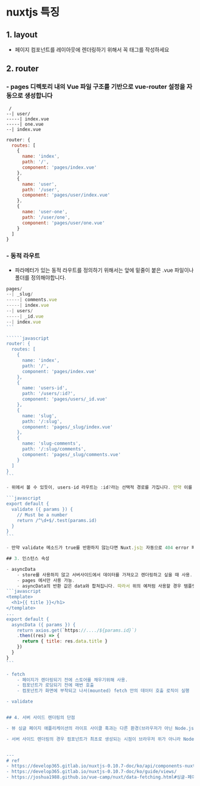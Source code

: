 # nuxtjs 특징

## 1. layout

- 페이지 컴포넌트를 레이아웃에 렌더링하기 위해서 꼭 <nuxt/> 태그를 작성하세요

## 2. router
### - pages 디렉토리 내의 Vue 파일 구조를 기반으로 vue-router 설정을 자동으로 생성합니다

```
 /
--| user/
-----| index.vue
-----| one.vue
--| index.vue
```

```javascript
router: {
  routes: [
    {
      name: 'index',
      path: '/',
      component: 'pages/index.vue'
    },
    {
      name: 'user',
      path: '/user',
      component: 'pages/user/index.vue'
    },
    {
      name: 'user-one',
      path: '/user/one',
      component: 'pages/user/one.vue'
    }
  ]
}
```

### - 동적 라우트
- 파라메터가 있는 동적 라우트를 정의하기 위해서는 앞에 밑줄이 붙은 .vue 파일이나 폴더를 정의해야합니다.

``````javascript
pages/
--| _slug/
-----| comments.vue
-----| index.vue
--| users/
-----| _id.vue
--| index.vue
```

``````javascript
router: {
  routes: [
    {
      name: 'index',
      path: '/',
      component: 'pages/index.vue'
    },
    {
      name: 'users-id',
      path: '/users/:id?',
      component: 'pages/users/_id.vue'
    },
    {
      name: 'slug',
      path: '/:slug',
      component: 'pages/_slug/index.vue'
    },
    {
      name: 'slug-comments',
      path: '/:slug/comments',
      component: 'pages/_slug/comments.vue'
    }
  ]
}
```

- 위에서 볼 수 있듯이, users-id 라우트는 :id?라는 선택적 경로를 가집니다. 만약 이를 필수 경로로 만드려면 users/_id 폴더 안에 index.vue 파일을 만듭니다.

```javascript
export default {
  validate ({ params }) {
    // Must be a number
    return /^\d+$/.test(params.id)
  }
}
```

- 만약 validate 메소드가 true를 반환하지 않는다면 Nuxt.js는 자동으로 404 error 페이지를 로딩할 것

## 3. 인스턴스 속성

- asyncData
    - store를 사용하지 않고 서버사이드에서 데이터를 가져오고 렌더링하고 싶을 때 사용. 
    - pages 에서만 사용 가능.
    - asyncData의 반환 값은 data와 합쳐집니다. 따라서 위의 예처럼 사용할 경우 템플릿에서 아래와 같이 사용할 수 있게됩니다
```javascript
<template>
  <h1>{{ title }}</h1>
</template>
...
export default {
  asyncData ({ params }) {
    return axios.get(`https://..../${params.id}`)
    .then((res) => {
      return { title: res.data.title }
    })
  }
}
```

- fetch
    - 페이지가 렌더링되기 전에 스토어를 채우기위해 사용.
    - 컴포넌트가 로딩되기 전에 매번 호출
    - 컴포넌트가 화면에 부착되고 나서(mounted) fetch 안의 데이터 호출 로직이 실행

- validate


## 4. 서버 사이드 렌더링의 단점

- 뷰 싱글 페이지 애플리케이션의 라이프 사이클 훅과는 다른 환경(브라우저가 아닌 Node.js)에서 동작하기 때문에 beforeCreate와 created에서 window나 document와 같은 브라우저 객체에 접근할 수 없습니다.

- 서버 사이드 렌더링의 경우 컴포넌트가 최초로 생성되는 시점이 브라우저 위가 아니라 Node.js 환경이기 때문에 beforeCreate나 created에서 브라우저 객체를 접근할 수 없습니다. 대신 beforeMount나 mounted에서 window와 document를 접근할 수 있습니다.


---
# ref
- https://develop365.gitlab.io/nuxtjs-0.10.7-doc/ko/api/components-nuxt-link/
- https://develop365.gitlab.io/nuxtjs-0.10.7-doc/ko/guide/views/
- https://joshua1988.github.io/vue-camp/nuxt/data-fetching.html#싱글-페이지-애플리케이션과-다른-점